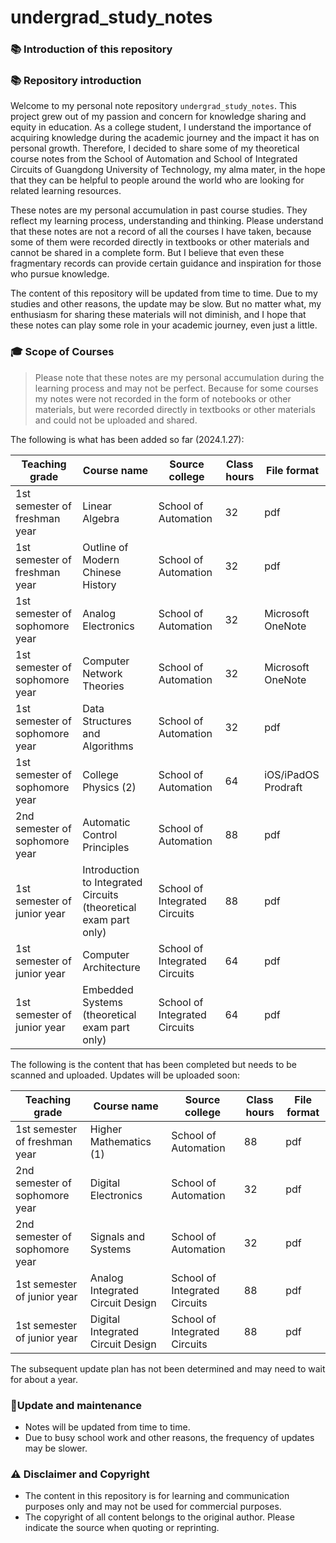 # undergrad_study_notes

### 📚 Introduction of this repository

### 📚 Repository introduction

Welcome to my personal note repository `undergrad_study_notes`. This project grew out of my passion and concern for knowledge sharing and equity in education. As a college student, I understand the importance of acquiring knowledge during the academic journey and the impact it has on personal growth. Therefore, I decided to share some of my theoretical course notes from the School of Automation and School of Integrated Circuits of Guangdong University of Technology, my alma mater, in the hope that they can be helpful to people around the world who are looking for related learning resources.

These notes are my personal accumulation in past course studies. They reflect my learning process, understanding and thinking. Please understand that these notes are not a record of all the courses I have taken, because some of them were recorded directly in textbooks or other materials and cannot be shared in a complete form. But I believe that even these fragmentary records can provide certain guidance and inspiration for those who pursue knowledge.

The content of this repository will be updated from time to time. Due to my studies and other reasons, the update may be slow. But no matter what, my enthusiasm for sharing these materials will not diminish, and I hope that these notes can play some role in your academic journey, even just a little.

### 🎓 Scope of Courses

> Please note that these notes are my personal accumulation during the learning process and may not be perfect. Because for some courses my notes were not recorded in the form of notebooks or other materials, but were recorded directly in textbooks or other materials and could not be uploaded and shared.

The following is what has been added so far (2024.1.27):

| Teaching grade | Course name | Source college | Class hours | File format |
| ---------- | ------------------------------- | ------------ | ---- | ------------------- |
| 1st semester of freshman year | Linear Algebra | School of Automation | 32 | pdf |
| 1st semester of freshman year | Outline of Modern Chinese History | School of Automation | 32 | pdf |
| 1st semester of sophomore year | Analog Electronics | School of Automation | 32 | Microsoft OneNote |
| 1st semester of sophomore year | Computer Network Theories | School of Automation | 32 | Microsoft OneNote |
| 1st semester of sophomore year | Data Structures and Algorithms | School of Automation | 32 | pdf |
| 1st semester of sophomore year | College Physics (2) | School of Automation | 64 | iOS/iPadOS Prodraft |
| 2nd semester of sophomore year | Automatic Control Principles | School of Automation | 88 | pdf |
| 1st semester of junior year | Introduction to Integrated Circuits (theoretical exam part only) | School of Integrated Circuits | 88 | pdf |
| 1st semester of junior year | Computer Architecture | School of Integrated Circuits | 64 | pdf |
| 1st semester of junior year | Embedded Systems (theoretical exam part only) | School of Integrated Circuits | 64 | pdf |

The following is the content that has been completed but needs to be scanned and uploaded. Updates will be uploaded soon:

| Teaching grade | Course name | Source college | Class hours | File format |
| ----- | -------- | ------ | --- | ---- |
| 1st semester of freshman year | Higher Mathematics (1) | School of Automation | 88 | pdf |
| 2nd semester of sophomore year | Digital Electronics | School of Automation | 32 | pdf |
| 2nd semester of sophomore year | Signals and Systems | School of Automation | 32 | pdf |
| 1st semester of junior year | Analog Integrated Circuit Design | School of Integrated Circuits | 88 | pdf |
| 1st semester of junior year | Digital Integrated Circuit Design | School of Integrated Circuits | 88 | pdf |

The subsequent update plan has not been determined and may need to wait for about a year.

### 🔄Update and maintenance

- Notes will be updated from time to time.
- Due to busy school work and other reasons, the frequency of updates may be slower.

### ⚠️ Disclaimer and Copyright

- The content in this repository is for learning and communication purposes only and may not be used for commercial purposes.
- The copyright of all content belongs to the original author. Please indicate the source when quoting or reprinting.

